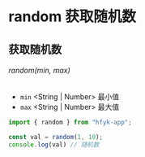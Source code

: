 # random 获取随机数

## 获取随机数
###### random(min, max)

- `min` \<String | Number> 最小值
- `max` \<String | Number> 最大值

```javascript
import { random } from "hfyk-app";

const val = random(1, 10);
console.log(val) // 随机数
```